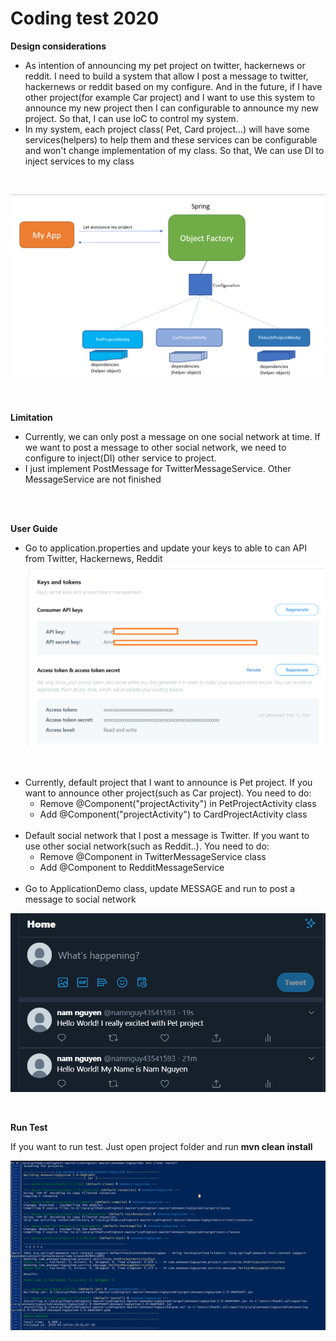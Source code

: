 # Coding test 2020
**Design considerations**<br/>
- As intention of announcing my pet project on twitter, hackernews or reddit. 
I need to build a system that allow I post a message to twitter, hackernews or reddit based on my configure.
And in the future, if I have other project(for example Car project) and I want to use this system to announce my new project then I can configurable to announce my new project. So that, I can use IoC to control my system.
- In my system, each project class( Pet, Card project...) will have some services(helpers) to help them and these services can be configurable and won't change implementation of my class. So that, We can use DI to inject services to my class
<br/>

![](design.png)

<br/>

**Limitation**<br/>
- Currently, we can only post a message on one social network at time. If we want to post a message to other social network, we need to configure to inject(DI) other service to project.<br/>
- I just implement PostMessage for TwitterMessageService. Other MessageService are not finished
<br/>
<br/>

**User Guide**<br/>
- Go to application.properties and update your keys to able to can API from Twitter, Hackernews, Reddit<br/>
![](key.png)
<br/>

- Currently, default project that I want to announce is Pet project. If you want to announce other project(such as Car project). You need to do:<br/>
    + Remove @Component("projectActivity") in PetProjectActivity class<br/>
    + Add @Component("projectActivity") to CardProjectActivity class<br/><br/>
- Default social network that I post a message is Twitter. If you want to use other social network(such as Reddit..). You need to do:<br/>
    + Remove @Component in TwitterMessageService class<br/>
    + Add @Component to RedditMessageService<br/><br/>
- Go to ApplicationDemo class, update MESSAGE and run to post a message to social network    <br/>

![](result.png)

<br/>

**Run Test**<br/>

If you want to run test. Just open project folder and run **mvn clean install**

![](mvn_install.png)


